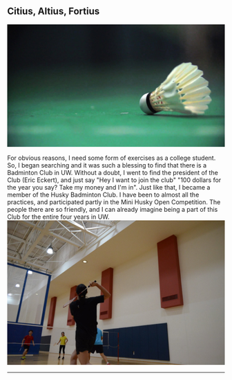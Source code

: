 ## Citius, Altius, Fortius

![](images/bmt1.jpg)

For obvious reasons, I need some form of exercises as a college student. So, I began searching and it was such a blessing to find that there is a Badminton Club in UW. Without a doubt, I went to find the president of the Club (Eric Eckert), and just say "Hey I want to join the club" "100 dollars for the year you say? Take my money and I'm in". Just like that, I became a member of the Husky Badminton Club. I have been to almost all the practices, and participated partly in the Mini Husky Open Competition. The people there are so friendly, and I can already imagine being a part of this Club for the entire four years in UW.
![](images/bmt2.jpg)

---
